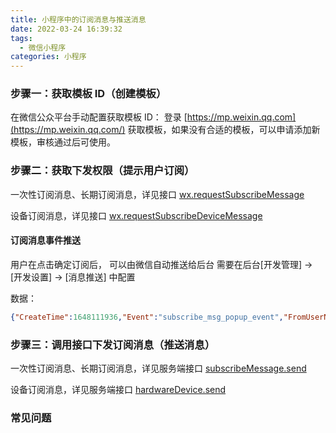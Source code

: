 ```yaml
---
title: 小程序中的订阅消息与推送消息
date: 2022-03-24 16:39:32
tags:
  - 微信小程序
categories: 小程序
---
```




### 步骤一：获取模板 ID（创建模板）

在微信公众平台手动配置获取模板 ID：
登录 [https://mp.weixin.qq.com](https://mp.weixin.qq.com/) 获取模板，如果没有合适的模板，可以申请添加新模板，审核通过后可使用。

### 步骤二：获取下发权限（提示用户订阅）

一次性订阅消息、长期订阅消息，详见接口 [wx.requestSubscribeMessage](https://developers.weixin.qq.com/miniprogram/dev/api/open-api/subscribe-message/wx.requestSubscribeMessage.html)

设备订阅消息，详见接口 [wx.requestSubscribeDeviceMessage](https://developers.weixin.qq.com/miniprogram/dev/api/open-api/subscribe-message/wx.requestSubscribeDeviceMessage.html)

#### 订阅消息事件推送

用户在点击确定订阅后， 可以由微信自动推送给后台
需要在后台[开发管理] -> [开发设置] -> [消息推送] 中配置

数据：

```json
{"CreateTime":1648111936,"Event":"subscribe_msg_popup_event","FromUserName":"xxx","List":{"PopupScene":"0","SubscribeStatusString":"accept","TemplateId":"xxx-vmXRthIj1sccsdd8XN-0kTQSj2U"},"MsgType":"event","ToUserName":"xxx","userInfo":{"appId":"xxx","openId":"xxx"}}
```

### 步骤三：调用接口下发订阅消息（推送消息）

一次性订阅消息、长期订阅消息，详见服务端接口 [subscribeMessage.send](https://developers.weixin.qq.com/miniprogram/dev/api-backend/open-api/subscribe-message/subscribeMessage.send.html)

设备订阅消息，详见服务端接口 [hardwareDevice.send](https://developers.weixin.qq.com/miniprogram/dev/api-backend/open-api/hardware-device/hardwareDevice.send.html)



### 常见问题
